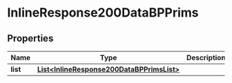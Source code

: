 
# InlineResponse200DataBPPrims

## Properties
Name | Type | Description | Notes
------------ | ------------- | ------------- | -------------
**list** | [**List&lt;InlineResponse200DataBPPrimsList&gt;**](InlineResponse200DataBPPrimsList.md) |  | 




